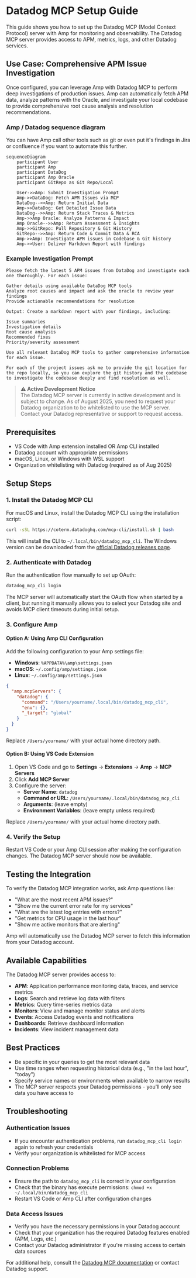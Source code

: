 # Datadog MCP Setup Guide

This guide shows you how to set up the Datadog MCP (Model Context Protocol) server with Amp for monitoring and observability. The Datadog MCP server provides access to APM, metrics, logs, and other Datadog services.

## Use Case: Comprehensive APM Issue Investigation

Once configured, you can leverage Amp with Datadog MCP to perform deep investigations of production issues. Amp can automatically fetch APM data, analyze patterns with the Oracle, and investigate your local codebase to provide comprehensive root cause analysis and resolution recommendations.


### Amp / Datadog sequence diagram 

You can have Amp call other tools such as git or even put it's findings in Jira or confluence if you want to automate this further. 

```mermaid
sequenceDiagram
    participant User
    participant Amp
    participant DataDog
    participant Amp Oracle
    participant GitRepo as Git Repo/Local

    User->>Amp: Submit Investigation Prompt
    Amp->>DataDog: Fetch APM Issues via MCP
    DataDog-->>Amp: Return Initial Data
    Amp->>DataDog: Get Detailed Issue Data
    DataDog-->>Amp: Return Stack Traces & Metrics
    Amp->>Amp Oracle: Analyze Patterns & Impact
    Amp Oracle-->>Amp: Return Assessment & Insights
    Amp->>GitRepo: Pull Repository & Git History    
    GitRepo-->>Amp: Return Code & Commit Data & RCA
    Amp->>Amp: Investigate APM issues in Codebase & Git history
    Amp->>User: Deliver Markdown Report with findings
```

### Example Investigation Prompt

```
Please fetch the latest 5 APM issues from DataDog and investigate each one thoroughly. For each issue:

Gather details using available DataDog MCP tools
Analyze root causes and impact and ask the oracle to review your findings
Provide actionable recommendations for resolution

Output: Create a markdown report with your findings, including:

Issue summaries
Investigation details
Root cause analysis
Recommended fixes
Priority/severity assessment

Use all relevant DataDog MCP tools to gather comprehensive information for each issue.

For each of the project issues ask me to provide the git location for the repo locally, so you can explore the git history and the codebase to investigate the codebase deeply and find resolution as well.
```

> **⚠️ Active Development Notice**  
> The Datadog MCP server is currently in active development and is subject to change. As of August 2025, you need to request your Datadog organization to be whitelisted to use the MCP server. Contact your Datadog representative or support to request access.

## Prerequisites

- VS Code with Amp extension installed OR Amp CLI installed
- Datadog account with appropriate permissions
- macOS, Linux, or Windows with WSL support
- Organization whitelisting with Datadog (required as of Aug 2025)

## Setup Steps

### 1. Install the Datadog MCP CLI

For macOS and Linux, install the Datadog MCP CLI using the installation script:

```bash
curl -sSL https://coterm.datadoghq.com/mcp-cli/install.sh | bash
```

This will install the CLI to `~/.local/bin/datadog_mcp_cli`. The Windows version can be downloaded from the [official Datadog releases page](https://github.com/DataDog/datadog-mcp/releases).

### 2. Authenticate with Datadog

Run the authentication flow manually to set up OAuth:

```bash
datadog_mcp_cli login
```

The MCP server will automatically start the OAuth flow when started by a client, but running it manually allows you to select your Datadog site and avoids MCP client timeouts during initial setup.

### 3. Configure Amp

#### Option A: Using Amp CLI Configuration

Add the following configuration to your Amp settings file:

- **Windows**: `%APPDATA%\amp\settings.json`
- **macOS**: `~/.config/amp/settings.json`
- **Linux**: `~/.config/amp/settings.json`

```json
{
  "amp.mcpServers": {
    "datadog": {
      "command": "/Users/yourname/.local/bin/datadog_mcp_cli",
      "env": {},
      "_target": "global"
    }
  }
}
```

Replace `/Users/yourname/` with your actual home directory path.

#### Option B: Using VS Code Extension

1. Open VS Code and go to **Settings** → **Extensions** → **Amp** → **MCP Servers**
2. Click **Add MCP Server**
3. Configure the server:
   - **Server Name**: `datadog`
   - **Command or URL**: `/Users/yourname/.local/bin/datadog_mcp_cli`
   - **Arguments**: (leave empty)
   - **Environment Variables**: (leave empty unless required)

Replace `/Users/yourname/` with your actual home directory path.

### 4. Verify the Setup

Restart VS Code or your Amp CLI session after making the configuration changes. The Datadog MCP server should now be available.

## Testing the Integration

To verify the Datadog MCP integration works, ask Amp questions like:

- "What are the most recent APM issues?"
- "Show me the current error rate for my services"
- "What are the latest log entries with errors?"
- "Get metrics for CPU usage in the last hour"
- "Show me active monitors that are alerting"

Amp will automatically use the Datadog MCP server to fetch this information from your Datadog account.

## Available Capabilities

The Datadog MCP server provides access to:

- **APM**: Application performance monitoring data, traces, and service metrics
- **Logs**: Search and retrieve log data with filters
- **Metrics**: Query time-series metrics data
- **Monitors**: View and manage monitor status and alerts
- **Events**: Access Datadog events and notifications
- **Dashboards**: Retrieve dashboard information
- **Incidents**: View incident management data

## Best Practices

- Be specific in your queries to get the most relevant data
- Use time ranges when requesting historical data (e.g., "in the last hour", "today")
- Specify service names or environments when available to narrow results
- The MCP server respects your Datadog permissions - you'll only see data you have access to

## Troubleshooting

### Authentication Issues
- If you encounter authentication problems, run `datadog_mcp_cli login` again to refresh your credentials
- Verify your organization is whitelisted for MCP access

### Connection Problems
- Ensure the path to `datadog_mcp_cli` is correct in your configuration
- Check that the binary has execute permissions: `chmod +x ~/.local/bin/datadog_mcp_cli`
- Restart VS Code or Amp CLI after configuration changes

### Data Access Issues
- Verify you have the necessary permissions in your Datadog account
- Check that your organization has the required Datadog features enabled (APM, Logs, etc.)
- Contact your Datadog administrator if you're missing access to certain data sources

For additional help, consult the [Datadog MCP documentation](https://docs.datadoghq.com/mcp/) or contact Datadog support.
